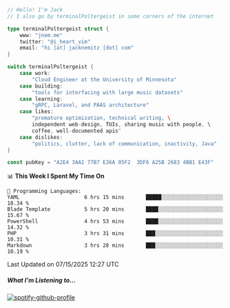 ```go
// Hello! I'm Jack
// I also go by terminalPoltergeist in some corners of the internet

type terminalPoltergeist struct {
    www: "jnem.me"
    twitter: "@i_heart_vim"
    email: "hi [at] jacknemitz [dot] com"
}

switch terminalPoltergeist {
    case work:
        "Cloud Engineer at the University of Minnesota"
    case building:
        "tools for interfacing with large music datasets"
    case learning:
        "gRPC, Laravel, and PAAS architecture"
    case likes:
        "premature optimization, technical writing, \
        independent web-design, TUIs, sharing music with people, \
        coffee, well-documented apis"
    case dislikes:
        "politics, clutter, lack of communication, inactivity, Java"
}

const pubKey = "A2E4 3AA1 77B7 E36A 05F2  3DF6 A25B 2683 4BB1 E43F"
```

<!--START_SECTION:waka-->
📊 **This Week I Spent My Time On** 

```text
💬 Programming Languages: 
YAML                     6 hrs 15 mins       █████░░░░░░░░░░░░░░░░░░░░   18.34 % 
Blade Template           5 hrs 20 mins       ████░░░░░░░░░░░░░░░░░░░░░   15.67 % 
PowerShell               4 hrs 53 mins       ████░░░░░░░░░░░░░░░░░░░░░   14.32 % 
PHP                      3 hrs 31 mins       ███░░░░░░░░░░░░░░░░░░░░░░   10.31 % 
Markdown                 3 hrs 28 mins       ███░░░░░░░░░░░░░░░░░░░░░░   10.19 % 
```


 Last Updated on 07/15/2025 12:27 UTC
<!--END_SECTION:waka-->

##### What I'm Listening to...

[![spotify-github-profile](https://jnem.me/listening-item?maxAge=2592000)](https://jnem.me/listening)
